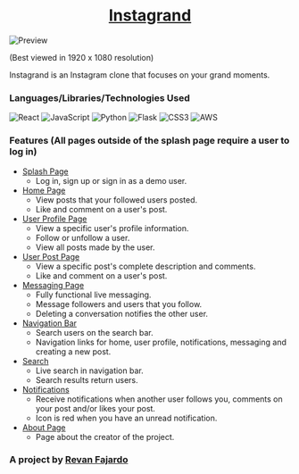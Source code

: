 <a href="https://instagrand.herokuapp.com/"><h1 align="center">Instagrand</h1></a>

![Preview](https://i.imgur.com/l5TCYYh.png?2)

(Best viewed in 1920 x 1080 resolution)

Instagrand is an Instagram clone that focuses on your grand moments.

### Languages/Libraries/Technologies Used
![React](https://img.shields.io/badge/react-%2320232a.svg?style=for-the-badge&logo=react&logoColor=%2361DAFB) ![JavaScript](https://img.shields.io/badge/javascript-%23323330.svg?style=for-the-badge&logo=javascript&logoColor=%23F7DF1E) ![Python](https://img.shields.io/badge/python-3670A0?style=for-the-badge&logo=python&logoColor=ffdd54) ![Flask](https://img.shields.io/badge/flask-%23000.svg?style=for-the-badge&logo=flask&logoColor=white) ![CSS3](https://img.shields.io/badge/css3-%231572B6.svg?style=for-the-badge&logo=css3&logoColor=white) ![AWS](https://img.shields.io/badge/Amazon_AWS-232F3E?style=for-the-badge&logo=amazon-aws&logoColor=white)

### Features (All pages outside of the splash page require a user to log in)
* [Splash Page](https://instagrand.herokuapp.com/)
  * Log in, sign up or sign in as a demo user.
* [Home Page](https://instagrand.herokuapp.com/home)
  * View posts that your followed users posted.
  * Like and comment on a user's post.
* [User Profile Page](https://instagrand.herokuapp.com/users/1)
  * View a specific user's profile information.
  * Follow or unfollow a user.
  * View all posts made by the user.
* [User Post Page](https://instagrand.herokuapp.com/posts/1)
  * View a specific post's complete description and comments.
  * Like and comment on a user's post.
* [Messaging Page](https://instagrand.herokuapp.com/messages)
  * Fully functional live messaging.
  * Message followers and users that you follow.
  * Deleting a conversation notifies the other user.
* [Navigation Bar](https://instagrand.herokuapp.com)
  * Search users on the search bar.
  * Navigation links for home, user profile, notifications, messaging and creating a new post.
* [Search](https://instagrand.herokuapp.com/)
  * Live search in navigation bar.
  * Search results return users.
* [Notifications](https://instagrand.herokuapp.com/)
  * Receive notifications when another user follows you, comments on your post and/or likes your post.
  * Icon is red when you have an unread notification.
* [About Page](https://instagrand.herokuapp.com/about)
  * Page about the creator of the project.


### A project by [Revan Fajardo](https://www.linkedin.com/in/john-elijah-revan-fajardo-33a189a3)
